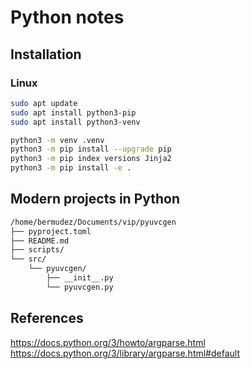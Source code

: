 # Python notes

## Installation

### Linux

```bash
sudo apt update
sudo apt install python3-pip
sudo apt install python3-venv
```


```bash
python3 -m venv .venv
python3 -m pip install --upgrade pip
python3 -m pip index versions Jinja2
python3 -m pip install -e .
```

## Modern projects in Python

```bash
/home/bermudez/Documents/vip/pyuvcgen
├── pyproject.toml
├── README.md
├── scripts/
└── src/
    └── pyuvcgen/
        ├── __init__.py
        └── pyuvcgen.py
```

## References

https://docs.python.org/3/howto/argparse.html
https://docs.python.org/3/library/argparse.html#default
